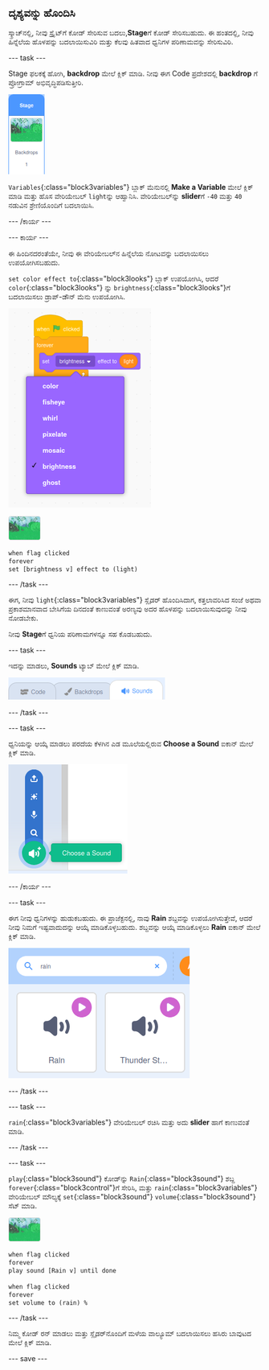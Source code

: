 ## ದೃಶ್ಯವನ್ನು ಹೊಂದಿಸಿ

ಸ್ಕ್ರಾಚ್‌ನಲ್ಲಿ, ನೀವು ಸ್ಪ್ರೈಟ್‌ಗೆ ಕೋಡ್‌ ಸೇರಿಸುವ ಬದಲು,**Stage**ಗೆ ಕೋಡ್‌ ಸೇರಿಸಬಹುದು. ಈ ಹಂತದಲ್ಲಿ, ನೀವು ಹಿನ್ನೆಲೆಯ ಹೊಳಪನ್ನು ಬದಲಾಯಿಸುವಿರಿ ಮತ್ತು ಕೆಲವು ಹಿತವಾದ ಧ್ವನಿಗಳ ಪರಿಣಾಮವನ್ನು ಸೇರಿಸುವಿರಿ.

--- task ---

Stage ಫಲಕಕ್ಕೆ ಹೋಗಿ, **backdrop** ಮೇಲೆ ಕ್ಲಿಕ್‌ ಮಾಡಿ. ನೀವು ಈಗ Code ಪ್ರದೇಶದಲ್ಲಿ **backdrop** ಗೆ ಪ್ರೋಗ್ರಾಮ್‌ ಅಭಿವೃದ್ಧಿಪಡಿಸುತ್ತೀರಿ.

![ಹಿನ್ನೆಲೆ ಆಯ್ಕೆಯ ಚಿತ್ರ](images/backdrop.png)

`Variables`{:class="block3variables"} ಬ್ಲಾಕ್‌ ಮೆನುನಲ್ಲಿ **Make a Variable** ಮೇಲೆ ಕ್ಲಿಕ್‌ ಮಾಡಿ ಮತ್ತು ಹೊಸ ವೇರಿಯೇಬಲ್‌ `light`ನ್ನು ಆಹ್ವಾನಿಸಿ. ವೇರಿಯೇಬಲ್‌ನ್ನು **slider**ಗೆ `-40` ಮತ್ತು `40` ನಡುವಿನ ಶ್ರೇಣಿಯೊಂದಿಗೆ ಬದಲಾಯಿಸಿ.

--- /ಕಾರ್ಯ ---

--- ಕಾರ್ಯ ---

ಈ ಹಿಂದಿನದರಂತೆಯೇ, ನೀವು ಈ ವೇರಿಯೇಬಲ್‌ನ ಹಿನ್ನೆಲೆಯ ನೋಟವನ್ನು ಬದಲಾಯಿಸಲು ಉಪಯೋಗಿಸಬಹುದು.

`set color effect to`{:class="block3looks"} ಬ್ಲಾಕ್‌ ಉಪಯೋಗಿಸಿ, ಆದರೆ `color`{:class="block3looks"} ನ್ನು `brightness`{:class="block3looks"}ಗೆ ಬದಲಾಯಿಸಲು ಡ್ರಾಪ್-ಡೌನ್‌ ಮೆನು ಉಪಯೋಗಿಸಿ.

![ನೋಟಗಳ ಪರಿಣಾಮಗಳ ಬ್ಲಾಕ್ ಆಯ್ಕೆ ತೋರಿಸುವ ಚಿತ್ರ](images/brightness.png)

![ಹಿನ್ನೆಲೆಯ ಚಿತ್ರ](images/backdrop-sprite.png)

```blocks3
when flag clicked
forever
set [brightness v] effect to (light)
```

--- /task ---

ಈಗ, ನೀವು `light`{:class="block3variables"} ಸ್ಲೈಡರ್‌ ಹೊಂದಿಸಿದಾಗ, ಕತ್ತಲಾವರಿಸಿದ ಸಂಜೆ ಅಥವಾ ಪ್ರಕಾಶಮಾನವಾದ ಬೇಸಿಗೆಯ ದಿನದಂತೆ ಕಾಣುವಂತೆ ಅರಣ್ಯವು ಅದರ ಹೊಳಪನ್ನು ಬದಲಾಯಿಸುವುದನ್ನು ನೀವು ನೋಡಬೇಕು.

ನೀವು **Stage**ಗೆ ಧ್ವನಿಯ ಪರಿಣಾಮಗಳನ್ನೂ ಸಹ ಕೊಡಬಹುದು.

--- task ---

ಇದನ್ನು ಮಾಡಲು, **Sounds** ಟ್ಯಾಬ್‌ ಮೇಲೆ ಕ್ಲಿಕ್‌ ಮಾಡಿ.

![ಆಯ್ಕೆಯಾದ sounds ಟ್ಯಾಬ್‌ ತೋರಿಸುವ ಚಿತ್ರ](images/sounds-tab.png)

--- /task ---

--- task ---

ಧ್ವನಿಯನ್ನು ಆಯ್ಕೆ ಮಾಡಲು ಪರದೆಯ ಕೆಳಗಿನ ಎಡ ಮೂಲೆಯಲ್ಲಿರುವ **Choose a Sound** ಐಕಾನ್ ಮೇಲೆ ಕ್ಲಿಕ್ ಮಾಡಿ.

![ಧ್ವನಿ ಸೇರಿಸು ಐಕಾನ್‌ ತೋರಿಸುವ ಚಿತ್ರ](images/add-sound.png)

--- /ಕಾರ್ಯ ---

--- task ---

ಈಗ ನೀವು ಧ್ವನಿಗಳನ್ನು ಹುಡುಕಬಹುದು. ಈ ಪ್ರಾಜೆಕ್ಟನಲ್ಲಿ, ನಾವು **Rain** ಶಬ್ದವನ್ನು ಉಪಯೋಗಿಸುತ್ತೇವೆ, ಆದರೆ ನೀವು ನಿಮಗೆ ಇಷ್ಟವಾದುದನ್ನು ಆಯ್ಕೆ ಮಾಡಿಕೊಳ್ಳಬಹುದು. ಶಬ್ದವನ್ನು ಆಯ್ಕೆ ಮಾಡಿಕೊಳ್ಳಲು **Rain** ಐಕಾನ್‌ ಮೇಲೆ ಕ್ಲಿಕ್‌ ಮಾಡಿ.

![rain ಶಬ್ದ ಹುಡುಕುವುದು ಮತ್ತು ಆಯ್ಕೆಯನ್ನು ತೋರಿಸುವ ಚಿತ್ರ](images/rain.png)

--- /task ---

--- task ---

`rain`{:class="block3variables"} ವೇರಿಯೇಬಲ್‌ ರಚಿಸಿ ಮತ್ತು ಅದು **slider** ಹಾಗೆ ಕಾಣುವಂತೆ ಮಾಡಿ.

--- /task ---

--- task ---

`play`{:class="block3sound"} ಕೋಡ್‌ನ್ನು `Rain`{:class="block3sound"} ಶಬ್ದ `forever`{:class="block3control"}ಗೆ ಸೇರಿಸಿ, ಮತ್ತು `rain`{:class="block3variables"} ವೇರಿಯೇಬಲ್‌ ಮೌಲ್ಯಕ್ಕೆ `set`{:class="block3sound"} `volume`{:class="block3sound"} ಸೆಟ್‌ ಮಾಡಿ.

![ಹಿನ್ನೆಲೆಯ ಚಿತ್ರ](images/backdrop-sprite.png)

```blocks3
when flag clicked
forever
play sound [Rain v] until done

when flag clicked
forever
set volume to (rain) %
```

--- /task ---

ನಿಮ್ಮ ಕೋಡ್‌ ರನ್‌ ಮಾಡಲು ಮತ್ತು ಸ್ಲೈಡರ್‌ನೊಂದಿಗೆ ಮಳೆಯ ವಾಲ್ಯೂಮ್‌ ಬದಲಾಯಿಸಲು ಹಸಿರು ಬಾವುಟದ ಮೇಲೆ ಕ್ಲಿಕ್‌ ಮಾಡಿ.

--- save ---
